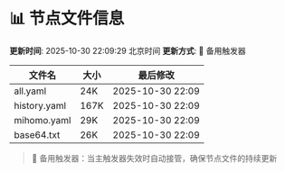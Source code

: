 # 📊 节点文件信息

**更新时间**: 2025-10-30 22:09:29 北京时间
**更新方式**: 🔄 备用触发器

| 文件名 | 大小 | 最后修改 |
|--------|------|----------|
| all.yaml | 24K | 2025-10-30 22:09 |
| history.yaml | 167K | 2025-10-30 22:09 |
| mihomo.yaml | 29K | 2025-10-30 22:09 |
| base64.txt | 26K | 2025-10-30 22:09 |

> 🔄 备用触发器：当主触发器失效时自动接管，确保节点文件的持续更新
